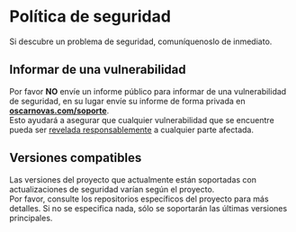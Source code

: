 # Política de seguridad

Si descubre un problema de seguridad, comuníquenoslo de inmediato.

## Informar de una vulnerabilidad
 
Por favor **NO** envíe un informe público para informar de una vulnerabilidad de
seguridad, en su lugar envíe su informe de forma privada en 
**[oscarnovas.com/soporte](https://oscarnovas.com/soporte)**.  
Esto ayudará a asegurar que cualquier vulnerabilidad que se encuentre pueda 
ser [revelada responsablemente](https://en.wikipedia.org/wiki/Responsible_disclosure) a cualquier parte afectada.

## Versiones compatibles

Las versiones del proyecto que actualmente están soportadas con actualizaciones
de seguridad varían según el proyecto.  
Por favor, consulte los repositorios específicos del proyecto para más detalles.
Si no se especifica nada, sólo se soportarán las últimas versiones principales.